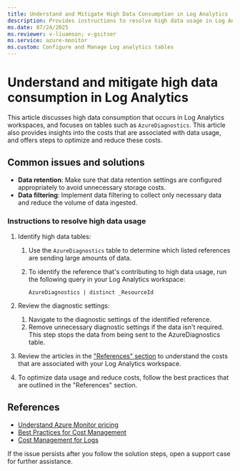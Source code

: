 ```yaml
---
title: Understand and Mitigate High Data Consumption in Log Analytics
description: Provides instructions to resolve high data usage in Log Analytics.
ms.date: 07/24/2025
ms.reviewer: v-liuamson; v-gsitser
ms.service: azure-monitor
ms.custom: Configure and Manage Log analytics tables
---
```


# Understand and mitigate high data consumption in Log Analytics

This article discusses high data consumption that occurs in Log Analytics workspaces, and focuses on tables such as `AzureDiagnostics`. This article also provides insights into the costs that are associated with data usage, and offers steps to optimize and reduce these costs.

## Common issues and solutions

- **Data retention**: Make sure that data retention settings are configured appropriately to avoid unnecessary storage costs.
- **Data filtering**: Implement data filtering to collect only necessary data and reduce the volume of data ingested.

### Instructions to resolve high data usage

1. Identify high data tables:

   1. Use the `AzureDiagnostics` table to determine which listed references are sending large amounts of data.
   1. To identify the reference that's contributing to high data usage, run the following query in your Log Analytics workspace:

        ```plaintext
        AzureDiagnostics | distinct _ResourceId
        ```

2. Review the diagnostic settings:

   1. Navigate to the diagnostic settings of the identified reference.
   1. Remove unnecessary diagnostic settings if the data isn't required. This step stops the data from being sent to the AzureDiagnostics table.

3. Review the articles in the ["References" section](#references) to understand the costs that are associated with your Log Analytics workspace.

4. To optimize data usage and reduce costs, follow the best practices that are outlined in the "References" section.

## References

- [Understand Azure Monitor pricing](https://azure.microsoft.com/pricing/details/monitor/)
- [Best Practices for Cost Management](/azure/azure-monitor/fundamentals/best-practices-cost)
- [Cost Management for Logs](/azure/azure-monitor/logs/cost-logs)

If the issue persists after you follow the solution steps, open a support case for further assistance.
